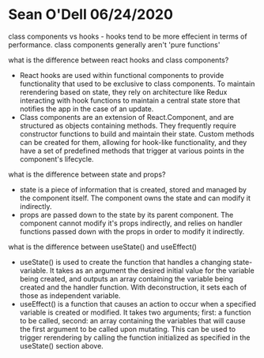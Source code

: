 # Sean O'Dell 06/24/2020

class components vs hooks - 
hooks tend to be more effecient in terms of performance. class components generally aren't 'pure functions'

what is the difference between react hooks and class components?
-   React hooks are used within functional components to provide functionality that used to be exclusive to class components. To maintain rerendering based on state, they rely on architecture like Redux interacting with hook functions to maintain a central state store that notifies the app in the case of an update.
-   Class components are an extension of React.Component, and are structured as objects containing methods. They frequently require constructor functions to build and maintain their state. Custom methods can be created for them, allowing for hook-like functionality, and they have a set of predefined methods that trigger at various points in the component's lifecycle.

what is the difference between state and props?
-   state is a piece of information that is created, stored and managed by the component itself. The component owns the state and can modify it indirectly.
-   props are passed down to the state by its parent component. The component cannot modify it's props indirectly, and relies on handler functions passed down with the props in order to modify it indirectly.

what is the difference between useState() and useEffect()
-   useState() is used to create the function that handles a changing state-variable. It takes as an argument the desired initial value for the variable being created, and outputs an array containing the variable being created and the handler function. With deconstruction, it sets each of those as independent variable.
-   useEffect() is a function that causes an action to occur when a specified variable is created or modified. It takes two arguments; first: a function to be called, second: an array containing the variables that will cause the first argument to be called upon mutating. This can be used to trigger rerendering by calling the function initialized as specified in the useState() section above.